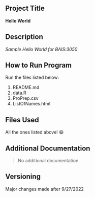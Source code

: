 ## Project Title
**Hello World**

## Description
*Sample Hello World for BAIS:3050*

## How to Run Program
Run the files listed below:
1. README.md 
2. data.R
3. ProPrep.csv
4. ListOfNames.html

## Files Used
All the ones listed above! 😆

## Additional Documentation
> No additional documentation.

## Versioning
Major changes made after 9/27/2022
